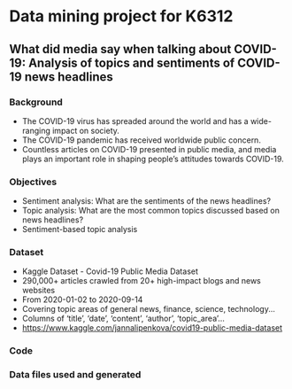 # Data mining project for K6312
## What did media say when talking about COVID-19: Analysis of topics and sentiments of COVID-19 news headlines

### Background
* The COVID-19 virus has spreaded around the world and has a wide-ranging impact on society.
* The COVID-19 pandemic has received worldwide public concern.
* Countless articles on COVID-19 presented in public media, and media plays an important role in shaping people’s attitudes towards COVID-19.

### Objectives
* Sentiment analysis: What are the sentiments of the news headlines?
* Topic analysis: What are the most common topics discussed based on news headlines?
* Sentiment-based topic analysis

### Dataset
* Kaggle Dataset - Covid-19 Public Media Dataset
* 290,000+ articles crawled from 20+ high-impact blogs and news websites
* From 2020-01-02 to 2020-09-14
* Covering topic areas of general news, finance, science, technology...
* Columns of ‘title’, ‘date’, ‘content’, ‘author’, ‘topic_area’...
* https://www.kaggle.com/jannalipenkova/covid19-public-media-dataset

### Code

### Data files used and generated
